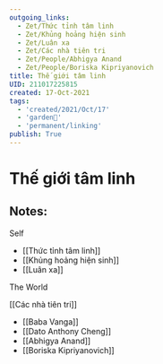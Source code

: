 ```yaml
---
outgoing_links:
  - Zet/Thức tỉnh tâm linh
  - Zet/Khủng hoảng hiện sinh
  - Zet/Luân xa
  - Zet/Các nhà tiên tri
  - Zet/People/Abhigya Anand
  - Zet/People/Boriska Kipriyanovich
title: Thế giới tâm linh
UID: 211017225815
created: 17-Oct-2021
tags:
  - 'created/2021/Oct/17'
  - 'garden🏡'
  - 'permanent/linking'
publish: True
---
```

# Thế giới tâm linh

## Notes:

Self
- [[Thức tỉnh tâm linh]]
- [[Khủng hoảng hiện sinh]]
- [[Luân xa]]

The World

[[Các nhà tiên tri]]
- [[Baba Vanga]]
- [[Dato Anthony Cheng]]
- [[Abhigya Anand]]
- [[Boriska Kipriyanovich]]


